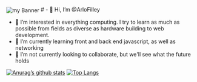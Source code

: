 <img align="center" src="https://user-images.githubusercontent.com/104267514/165076399-1d347132-e735-4237-acce-00ee8fc3e35e.png" alt="my Banner">
# - 👋 Hi, I’m @ArloFilley

- 👀 I’m interested in everything computing. I try to learn as much as possible from fields as diverse as hardware building to web development.
- 🌱 I’m currently learning front and back end javascript, as well as networking
- 💞️ I’m not currently looking to collaborate, but we'll see what the future holds

[![Anurag’s github stats](https://github-readme-stats.vercel.app/api?username=arlofilley)](https://github.com/yushi1007)
[![Top Langs](https://github-readme-stats.vercel.app/api/top-langs/?username=arlofilley&layout=compact)](https://github.com/yushi1007)
<!---
ArloFilley/ArloFilley is a ✨ special ✨ repository because its `README.md` (this file) appears on your GitHub profile.
You can click the Preview link to take a look at your changes.
- 📫 How to reach me
--->

